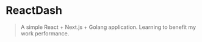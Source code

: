 # ReactDash
> A simple React + Next.js + Golang application.
> Learning to benefit my work performance. 
